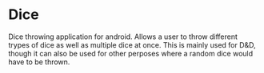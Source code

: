 # Dice
Dice throwing application for android. Allows a user to throw different trypes of dice as well as multiple dice at once.
This is mainly used for D&D, though it can also be used for other perposes where a random dice would have to be thrown.
